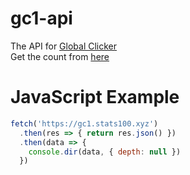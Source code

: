 # gc1-api
The API for [Global Clicker](http://global-clicker.mrcode.io/)  
Get the count from [here](https://gc1.stats100.xyz)

# JavaScript Example
```js
fetch('https://gc1.stats100.xyz')
  .then(res => { return res.json() })
  .then(data => {
    console.dir(data, { depth: null })
  })
```
